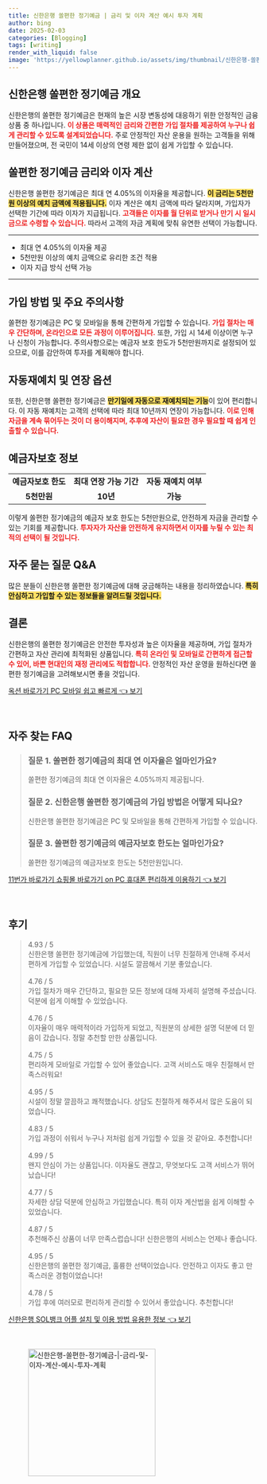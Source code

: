 ```yaml
---
title: 신한은행 쏠편한 정기예금 | 금리 및 이자 계산 예시 투자 계획
author: bing
date: 2025-02-03
categories: [Blogging]
tags: [writing]
render_with_liquid: false
image: 'https://yellowplanner.github.io/assets/img/thumbnail/신한은행-쏠편한-정기예금-|-금리-및-이자-계산-예시-투자-계획.webp'
---
```



<h2 id='신한은행_쏠편한_정기예금_개요'>신한은행 쏠편한 정기예금 개요</h2>

<p>신한은행의 쏠편한 정기예금은 현재의 높은 시장 변동성에 대응하기 위한 안정적인 금융 상품 중 하나입니다. <b><span style="color: #ee2323;">이 상품은 매력적인 금리와 간편한 가입 절차를 제공하여 누구나 쉽게 관리할 수 있도록 설계되었습니다.</span></b> 주로 안정적인 자산 운용을 원하는 고객들을 위해 만들어졌으며, 전 국민이 14세 이상의 연령 제한 없이 쉽게 가입할 수 있습니다.</p>

<h2 id='쏠편한_정기예금_금리와_이자_계산'>쏠편한 정기예금 금리와 이자 계산</h2>

<p>신한은행 쏠편한 정기예금은 최대 연 4.05%의 이자율을 제공합니다. <b><span style="background-color: #ffe066;">이 금리는 5천만원 이상의 예치 금액에 적용됩니다.</span></b> 이자 계산은 예치 금액에 따라 달라지며, 가입자가 선택한 기간에 따라 이자가 지급됩니다. <b><span style="color: #ee2323;">고객들은 이자를 월 단위로 받거나 만기 시 일시금으로 수령할 수 있습니다.</span></b> 따라서 고객의 자금 계획에 맞춰 유연한 선택이 가능합니다.</p>

<hr />

<ul>
    <li>최대 연 4.05%의 이자율 제공</li>
    <li>5천만원 이상의 예치 금액으로 유리한 조건 적용</li>
    <li>이자 지급 방식 선택 가능</li>
</ul>

<hr />

<h2 id='가입_방법_및_주요_주의사항'>가입 방법 및 주요 주의사항</h2>

<p>쏠편한 정기예금은 PC 및 모바일을 통해 간편하게 가입할 수 있습니다. <b><span style="color: #ee2323;">가입 절차는 매우 간단하며, 온라인으로 모든 과정이 이루어집니다.</span></b> 또한, 가입 시 14세 이상이면 누구나 신청이 가능합니다. 주의사항으로는 예금자 보호 한도가 5천만원까지로 설정되어 있으므로, 이를 감안하여 투자를 계획해야 합니다.</p>

<h2 id='자동재예치_및_연장_옵션'>자동재예치 및 연장 옵션</h2>

<p>또한, 신한은행 쏠편한 정기예금은 <b><span style="background-color: #ffe066;">만기일에 자동으로 재예치되는 기능</span></b>이 있어 편리합니다. 이 자동 재예치는 고객의 선택에 따라 최대 10년까지 연장이 가능합니다. <b><span style="color: #ee2323;">이로 인해 자금을 계속 묶어두는 것이 더 용이해지며, 추후에 자산이 필요한 경우 필요할 때 쉽게 인출할 수 있습니다.</span></b></p>

<h2 id='예금자보호_정보'>예금자보호 정보</h2>

<table>
    <tr>
        <td style="text-align: center; height: 17px;"><b>예금자보호 한도</b></td>
        <td style="text-align: center; height: 17px;"><b>최대 연장 가능 기간</b></td>
        <td style="text-align: center; height: 17px;"><b>자동 재예치 여부</b></td>
    </tr>
    <tr>
        <td style="text-align: center; height: 17px;"><b>5천만원</b></td>
        <td style="text-align: center; height: 17px;"><b>10년</b></td>
        <td style="text-align: center; height: 17px;"><b>가능</b></td>
    </tr>
</table>

<p>이렇게 쏠편한 정기예금의 예금자 보호 한도는 5천만원으로, 안전하게 자금을 관리할 수 있는 기회를 제공합니다. <b><span style="color: #ee2323;">투자자가 자산을 안전하게 유지하면서 이자를 누릴 수 있는 최적의 선택이 될 것입니다.</span></b></p>

<h2 id='자주_묻는_질문_QNA'>자주 묻는 질문 Q&A</h2>

<p>많은 분들이 신한은행 쏠편한 정기예금에 대해 궁금해하는 내용을 정리하였습니다. <b><span style="background-color: #ffe066;">특히 안심하고 가입할 수 있는 정보들을 알려드릴 것입니다.</span></b></p>

<h2 id='결론'>결론</h2>

<p>신한은행의 쏠편한 정기예금은 안전한 투자성과 높은 이자율을 제공하며, 가입 절차가 간편하고 자산 관리에 최적화된 상품입니다. <b><span style="color: #ee2323;">특히 온라인 및 모바일로 간편하게 접근할 수 있어, 바쁜 현대인의 재정 관리에도 적합합니다.</span></b> 안정적인 자산 운영을 원하신다면 쏠편한 정기예금을 고려해보시면 좋을 것입니다.</p>


<p><a class="click-button" title="옥션 바로가기 PC 모바일 쉽고 빠르게" href="https://yellowplanner.github.io/posts/%EC%98%A5%EC%85%98-%EB%B0%94%EB%A1%9C%EA%B0%80%EA%B8%B0-PC-%EB%AA%A8%EB%B0%94%EC%9D%BC-%EC%89%BD%EA%B3%A0-%EB%B9%A0%EB%A5%B4%EA%B2%8C/" rel="dofollow">옥션 바로가기 PC 모바일 쉽고 빠르게 👈 보기</a></p><br>
<h2 id='자주_찾는_FAQ'>자주 찾는 FAQ</h2>
<div itemscope="" itemtype="https://schema.org/FAQPage"> 
<blockquote> 
<div itemscope="" itemprop="mainEntity" itemtype="https://schema.org/Question"> 
<h3 itemprop="name">질문 1. 쏠편한 정기예금의 최대 연 이자율은 얼마인가요?</h3> 
<div itemscope="" itemprop="acceptedAnswer" itemtype="https://schema.org/Answer"> 
<span itemprop="text"> 
<p>쏠편한 정기예금의 최대 연 이자율은 4.05%까지 제공됩니다.</p> 
</span> 
</div> 
</div> 
<div itemscope="" itemprop="mainEntity" itemtype="https://schema.org/Question"> 
<h3 itemprop="name">질문 2. 신한은행 쏠편한 정기예금의 가입 방법은 어떻게 되나요?</h3> 
<div itemscope="" itemprop="acceptedAnswer" itemtype="https://schema.org/Answer"> 
<span itemprop="text"> 
<p>신한은행 쏠편한 정기예금은 PC 및 모바일을 통해 간편하게 가입할 수 있습니다.</p> 
</span> 
</div> 
</div> 
<div itemscope="" itemprop="mainEntity" itemtype="https://schema.org/Question"> 
<h3 itemprop="name">질문 3. 쏠편한 정기예금의 예금자보호 한도는 얼마인가요?</h3> 
<div itemscope="" itemprop="acceptedAnswer" itemtype="https://schema.org/Answer"> 
<span itemprop="text"> 
<p>쏠편한 정기예금의 예금자보호 한도는 5천만원입니다.</p> 
</span> 
</div> 
</div> 
</blockquote> 
</div>
<p><a class="click-button" title="11번가 바로가기 쇼핑몰 바로가기 on PC 휴대폰 편리하게 이용하기" href="https://yellowplanner.github.io/posts/11%EB%B2%88%EA%B0%80-%EB%B0%94%EB%A1%9C%EA%B0%80%EA%B8%B0-%EC%87%BC%ED%95%91%EB%AA%B0-%EB%B0%94%EB%A1%9C%EA%B0%80%EA%B8%B0-on-PC-%ED%9C%B4%EB%8C%80%ED%8F%B0-%ED%8E%B8%EB%A6%AC%ED%95%98%EA%B2%8C-%EC%9D%B4%EC%9A%A9%ED%95%98%EA%B8%B0/" rel="dofollow">11번가 바로가기 쇼핑몰 바로가기 on PC 휴대폰 편리하게 이용하기 👈 보기</a></p><br>
<h2 id='후기'>후기</h2>
<div itemscope itemtype="https://schema.org/Product">
  <blockquote>
  <div itemprop="review" itemscope itemtype="https://schema.org/Review">
      <div itemprop="reviewRating" itemscope itemtype="https://schema.org/Rating"> <span itemprop="ratingValue">4.93</span> / <span itemprop="bestRating">5</span> </div>
      <span itemprop="reviewBody">신한은행 쏠편한 정기예금에 가입했는데, 직원이 너무 친절하게 안내해 주셔서 편하게 가입할 수 있었습니다. 시설도 깔끔해서 기분 좋았습니다.</span>
  </div>
  <br>
  <div itemprop="review" itemscope itemtype="https://schema.org/Review">
      <div itemprop="reviewRating" itemscope itemtype="https://schema.org/Rating"> <span itemprop="ratingValue">4.76</span> / <span itemprop="bestRating">5</span> </div>
      <span itemprop="reviewBody">가입 절차가 매우 간단하고, 필요한 모든 정보에 대해 자세히 설명해 주셨습니다. 덕분에 쉽게 이해할 수 있었습니다.</span>
  </div>
  <br>
  <div itemprop="review" itemscope itemtype="https://schema.org/Review">
      <div itemprop="reviewRating" itemscope itemtype="https://schema.org/Rating"> <span itemprop="ratingValue">4.76</span> / <span itemprop="bestRating">5</span> </div>
      <span itemprop="reviewBody">이자율이 매우 매력적이라 가입하게 되었고, 직원분의 상세한 설명 덕분에 더 믿음이 갔습니다. 정말 추천할 만한 상품입니다.</span>
  </div>
  <br>
  <div itemprop="review" itemscope itemtype="https://schema.org/Review">
      <div itemprop="reviewRating" itemscope itemtype="https://schema.org/Rating"> <span itemprop="ratingValue">4.75</span> / <span itemprop="bestRating">5</span> </div>
      <span itemprop="reviewBody">편리하게 모바일로 가입할 수 있어 좋았습니다. 고객 서비스도 매우 친절해서 만족스러워요!</span>
  </div>
  <br>
  <div itemprop="review" itemscope itemtype="https://schema.org/Review">
      <div itemprop="reviewRating" itemscope itemtype="https://schema.org/Rating"> <span itemprop="ratingValue">4.95</span> / <span itemprop="bestRating">5</span> </div>
      <span itemprop="reviewBody">시설이 정말 깔끔하고 쾌적했습니다. 상담도 친절하게 해주셔서 많은 도움이 되었습니다.</span>
  </div>
  <br>
  <div itemprop="review" itemscope itemtype="https://schema.org/Review">
      <div itemprop="reviewRating" itemscope itemtype="https://schema.org/Rating"> <span itemprop="ratingValue">4.83</span> / <span itemprop="bestRating">5</span> </div>
      <span itemprop="reviewBody">가입 과정이 쉬워서 누구나 저처럼 쉽게 가입할 수 있을 것 같아요. 추천합니다!</span>
  </div>
  <br>
  <div itemprop="review" itemscope itemtype="https://schema.org/Review">
      <div itemprop="reviewRating" itemscope itemtype="https://schema.org/Rating"> <span itemprop="ratingValue">4.99</span> / <span itemprop="bestRating">5</span> </div>
      <span itemprop="reviewBody">왠지 안심이 가는 상품입니다. 이자율도 괜찮고, 무엇보다도 고객 서비스가 뛰어났습니다!</span>
  </div>
  <br>
  <div itemprop="review" itemscope itemtype="https://schema.org/Review">
      <div itemprop="reviewRating" itemscope itemtype="https://schema.org/Rating"> <span itemprop="ratingValue">4.77</span> / <span itemprop="bestRating">5</span> </div>
      <span itemprop="reviewBody">자세한 상담 덕분에 안심하고 가입했습니다. 특히 이자 계산법을 쉽게 이해할 수 있었습니다.</span>
  </div>
  <br>
  <div itemprop="review" itemscope itemtype="https://schema.org/Review">
      <div itemprop="reviewRating" itemscope itemtype="https://schema.org/Rating"> <span itemprop="ratingValue">4.87</span> / <span itemprop="bestRating">5</span> </div>
      <span itemprop="reviewBody">추천해주신 상품이 너무 만족스럽습니다! 신한은행의 서비스는 언제나 좋습니다.</span>
  </div>
  <br>
  <div itemprop="review" itemscope itemtype="https://schema.org/Review">
      <div itemprop="reviewRating" itemscope itemtype="https://schema.org/Rating"> <span itemprop="ratingValue">4.95</span> / <span itemprop="bestRating">5</span> </div>
      <span itemprop="reviewBody">신한은행의 쏠편한 정기예금, 훌륭한 선택이었습니다. 안전하고 이자도 좋고 만족스러운 경험이었습니다!</span>
  </div>
  <br>
  <div itemprop="review" itemscope itemtype="https://schema.org/Review">
      <div itemprop="reviewRating" itemscope itemtype="https://schema.org/Rating"> <span itemprop="ratingValue">4.78</span> / <span itemprop="bestRating">5</span> </div>
      <span itemprop="reviewBody">가입 후에 여러모로 편리하게 관리할 수 있어서 좋았습니다. 추천합니다!</span>
  </div>
  </blockquote>
</div>
<p><a class="click-button" title="신한은행 SOL뱅크 어플 설치 및 이용 방법 유용한 정보" href="https://yellowplanner.github.io/posts/%EC%8B%A0%ED%95%9C%EC%9D%80%ED%96%89-SOL%EB%B1%85%ED%81%AC-%EC%96%B4%ED%94%8C-%EC%84%A4%EC%B9%98-%EB%B0%8F-%EC%9D%B4%EC%9A%A9-%EB%B0%A9%EB%B2%95-%EC%9C%A0%EC%9A%A9%ED%95%9C-%EC%A0%95%EB%B3%B4/" rel="dofollow">신한은행 SOL뱅크 어플 설치 및 이용 방법 유용한 정보 👈 보기</a></p><br>
<figure class="image"><img src="https://yellowplanner.github.io/assets/img/thumbnail/신한은행-쏠편한-정기예금-|-금리-및-이자-계산-예시-투자-계획.webp" alt="신한은행-쏠편한-정기예금-|-금리-및-이자-계산-예시-투자-계획" width="256" height="256"></figure>